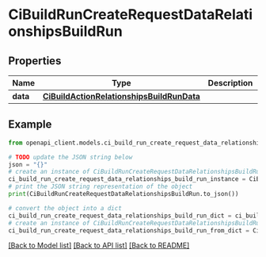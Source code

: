 # CiBuildRunCreateRequestDataRelationshipsBuildRun


## Properties

Name | Type | Description | Notes
------------ | ------------- | ------------- | -------------
**data** | [**CiBuildActionRelationshipsBuildRunData**](CiBuildActionRelationshipsBuildRunData.md) |  | [optional] 

## Example

```python
from openapi_client.models.ci_build_run_create_request_data_relationships_build_run import CiBuildRunCreateRequestDataRelationshipsBuildRun

# TODO update the JSON string below
json = "{}"
# create an instance of CiBuildRunCreateRequestDataRelationshipsBuildRun from a JSON string
ci_build_run_create_request_data_relationships_build_run_instance = CiBuildRunCreateRequestDataRelationshipsBuildRun.from_json(json)
# print the JSON string representation of the object
print(CiBuildRunCreateRequestDataRelationshipsBuildRun.to_json())

# convert the object into a dict
ci_build_run_create_request_data_relationships_build_run_dict = ci_build_run_create_request_data_relationships_build_run_instance.to_dict()
# create an instance of CiBuildRunCreateRequestDataRelationshipsBuildRun from a dict
ci_build_run_create_request_data_relationships_build_run_from_dict = CiBuildRunCreateRequestDataRelationshipsBuildRun.from_dict(ci_build_run_create_request_data_relationships_build_run_dict)
```
[[Back to Model list]](../README.md#documentation-for-models) [[Back to API list]](../README.md#documentation-for-api-endpoints) [[Back to README]](../README.md)


